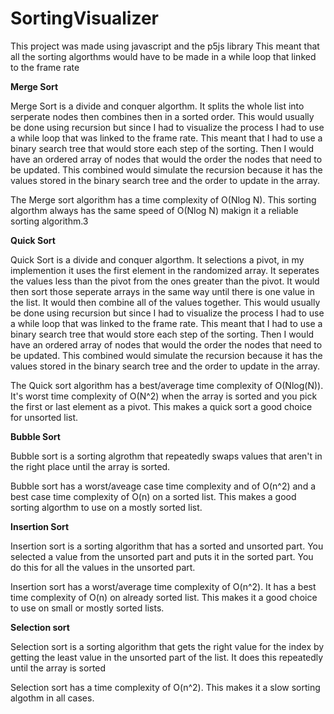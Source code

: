 # SortingVisualizer

This project was made using javascript and the p5js library 
This meant that all the sorting algorthms would have to be made in a  while loop that linked to the frame rate

**Merge Sort**

Merge Sort is a divide and conquer algorthm. It splits the whole list into serperate nodes then combines then in a sorted order. This would usually be done using recursion but since I had to visualize the process I had to use a while loop that was linked to the frame rate. This meant that I had to use a binary search tree that would store each step of the sorting. Then I would have an ordered array of nodes that would the order the nodes that need to be updated. This combined would simulate the recursion because it has the values stored in the binary search tree and the order to update in the array. 

The Merge sort algorithm has a time complexity of O(Nlog N). This sorting algorthm always has the same speed of O(Nlog N) makign it a reliable sorting algorithm.3

**Quick Sort**

Quick Sort is a divide and conquer algorthm. It selections a pivot, in my implemention it uses the first element in the randomized array. It seperates the values less than the pivot from the ones greater than the pivot. It would then sort those seperate arrays in the same way until there is one value in the list. It would then combine all of the values together. This would usually be done using recursion but since I had to visualize the process I had to use a while loop that was linked to the frame rate. This meant that I had to use a binary search tree that would store each step of the sorting. Then I would have an ordered array of nodes that would the order the nodes that need to be updated. This combined would simulate the recursion because it has the values stored in the binary search tree and the order to update in the array. 

The Quick sort algorithm has a best/average time complexity of O(Nlog(N)). It's worst time complexity of O(N^2) when the array is sorted and you pick the first or last element as a pivot. This makes a quick sort a good choice for unsorted list.

**Bubble Sort**

Bubble sort is a sorting algrothm that repeatedly swaps values that aren't in the right place until the array is sorted.

Bubble sort has a worst/aveage case time complexity and of O(n^2) and a best case time complexity of O(n) on a sorted list. This makes a good sorting algorthm to use on a mostly sorted list.

**Insertion Sort**

Insertion sort is a sorting algorithm that has a sorted and unsorted part. You selected a value from the unsorted part and puts it in the sorted part. You do this for all the values in the unsorted part.

Insertion sort has a worst/average time complexity of O(n^2). It has a best time complexity of O(n) on already sorted list. This makes it a good choice to use on small or mostly sorted lists.

**Selection sort**

Selection sort is a sorting algorithm that gets the right value for the index by getting the least value in the unsorted part of the list. It does this repeatedly until the array is sorted

Selection sort has a time complexity of O(n^2). This makes it a slow sorting algothm in all cases.
